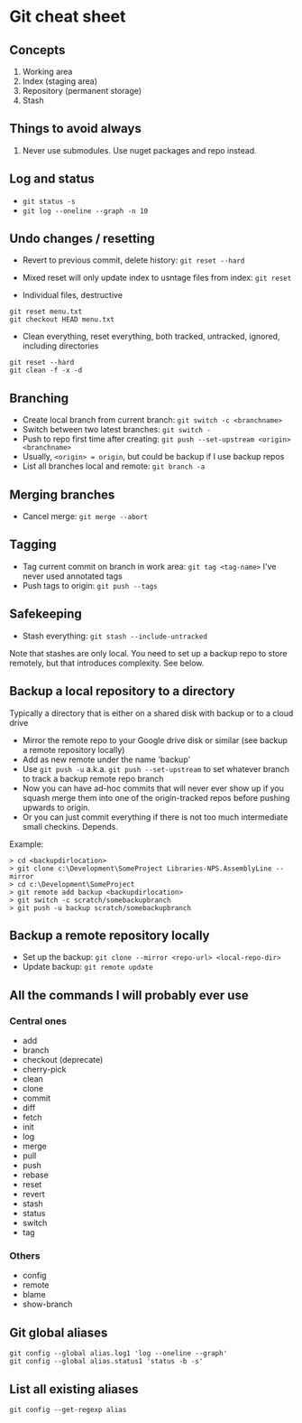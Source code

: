 # Git cheat sheet

## Concepts

1. Working area
1. Index (staging area)
1. Repository (permanent storage)
1. Stash

## Things to avoid always
1. Never use submodules. Use nuget packages and repo instead.

## Log and status
* `git status -s`
* `git log --oneline --graph -n 10`


## Undo changes / resetting

* Revert to previous commit, delete history: `git reset --hard`

* Mixed reset will only update index to usntage files from index: `git reset`

* Individual files, destructive
```
git reset menu.txt
git checkout HEAD menu.txt
```

* Clean everything, reset everything, both tracked, untracked, ignored, including directories
```
git reset --hard
git clean -f -x -d
```

## Branching
* Create local branch from current branch: `git switch -c <branchname>`
* Switch between two latest branches: `git switch -`
* Push to repo first time after creating: `git push --set-upstream <origin> <branchname>`
* Usually, `<origin> = origin`, but could be backup if I use backup repos
* List all branches local and remote: `git branch -a`
## Merging branches

* Cancel merge: `git merge --abort`

## Tagging
* Tag current commit on branch in work area: `git tag <tag-name>`
I've never used annotated tags
* Push tags to origin: `git push --tags`

## Safekeeping
* Stash everything: `git stash --include-untracked`
  
Note that stashes are only local. You need to set up a backup repo to store remotely, but that introduces complexity. See below.

## Backup a local repository to a directory

Typically a directory that is either on a shared disk with backup or to a cloud drive

* Mirror the remote repo to your Google drive disk or similar (see backup a remote repository locally)
* Add as new remote under the name 'backup'
* Use `git push -u` a.k.a. `git push --set-upstream` to set whatever branch to track a backup remote repo branch
* Now you can have ad-hoc commits that will never ever show up if you squash merge them into one of the origin-tracked repos before pushing upwards to origin.
* Or you can just commit everything if there is not too much intermediate small checkins. Depends.

Example:

```
> cd <backupdirlocation>
> git clone c:\Development\SomeProject Libraries-NPS.AssemblyLine --mirror
> cd c:\Development\SomeProject
> git remote add backup <backupdirlocation>
> git switch -c scratch/somebackupbranch
> git push -u backup scratch/somebackupbranch
```
  
## Backup a remote repository locally
* Set up the backup: `git clone --mirror <repo-url> <local-repo-dir>`
* Update backup: `git remote update`

## All the commands I will probably ever use

### Central ones
* add
* branch
* checkout (deprecate)
* cherry-pick
* clean
* clone
* commit
* diff
* fetch
* init
* log
* merge
* pull
* push
* rebase
* reset
* revert
* stash
* status
* switch
* tag

### Others
* config
* remote
* blame
* show-branch

## Git global aliases
```
git config --global alias.log1 'log --oneline --graph'
git config --global alias.status1 'status -b -s'
```

## List all existing aliases
```
git config --get-regexp alias
```
